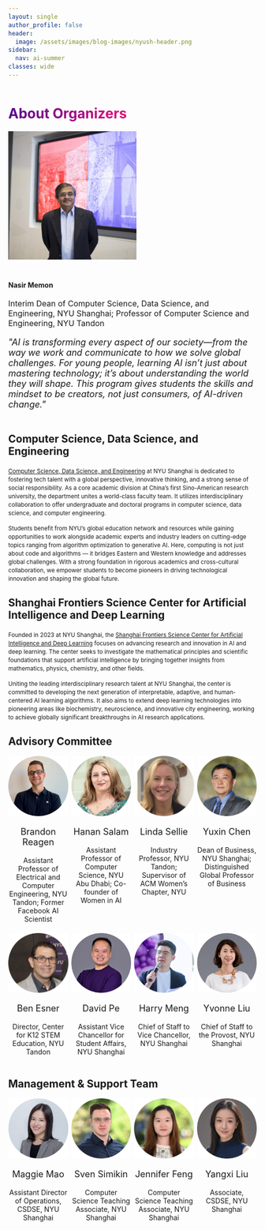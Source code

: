 ```yaml
---
layout: single
author_profile: false
header:
  image: /assets/images/blog-images/nyush-header.png
sidebar:
  nav: ai-summer
classes: wide
---
```


<h1 style="
  background: -webkit-linear-gradient(left, #57068c 1%, #e00f78 100%);
  -webkit-background-clip: text;
  -webkit-text-fill-color: transparent;
  display: inline-block;
">
  About Organizers
</h1>


<div style="display: flex; align-items: center; gap: 24px; margin-bottom: 2em; flex-wrap: wrap;">

  <img src="/assets/images/people/nasir.jpg" alt="nasir" style="width: 260px;" />

  <div style="max-width: 600px;">
    <h4>Nasir Memon</h4>
    <p style="font-size: 16px;">Interim Dean of Computer Science, Data Science, and Engineering, NYU Shanghai; Professor of Computer Science and Engineering, NYU Tandon</p>
    <p style="font-size: 18px; margin-top: 1em; font-style: italic;">
      "AI is transforming every aspect of our society—from the way we work and communicate to how we solve global challenges. For young people, learning AI isn’t just about mastering technology; it’s about understanding the world they will shape. This program gives students the skills and mindset to be creators, not just consumers, of AI-driven change."
    </p>
  </div>

</div>

## Computer Science, Data Science, and Engineering

<small>[Computer Science, Data Science, and Engineering](https://cs.shanghai.nyu.edu/) at NYU Shanghai is dedicated to fostering tech talent with a global perspective, innovative thinking, and a strong sense of social responsibility. As a core academic division at China’s first Sino-American research university, the department unites a world-class faculty team. It utilizes interdisciplinary collaboration to offer undergraduate and doctoral programs in computer science, data science, and computer engineering.</small>

<small>Students benefit from NYU’s global education network and resources while gaining opportunities to work alongside academic experts and industry leaders on cutting-edge topics ranging from algorithm optimization to generative AI. Here, computing is not just about code and algorithms — it bridges Eastern and Western knowledge and addresses global challenges. With a strong foundation in rigorous academics and cross-cultural collaboration, we empower students to become pioneers in driving technological innovation and shaping the global future.</small>

## Shanghai Frontiers Science Center for Artificial Intelligence and Deep Learning

<small>Founded in 2023 at NYU Shanghai, the [Shanghai Frontiers Science Center for Artificial Intelligence and Deep Learning](https://dail.shanghai.nyu.edu/) focuses on advancing research and innovation in AI and deep learning. The center seeks to investigate the mathematical principles and scientific foundations that support artificial intelligence by bringing together insights from mathematics, physics, chemistry, and other fields.</small>

<small>Uniting the leading interdisciplinary research talent at NYU Shanghai, the center is committed to developing the next generation of interpretable, adaptive, and human-centered AI learning algorithms. It also aims to extend deep learning technologies into pioneering areas like biochemistry, neuroscience, and innovative city engineering, working to achieve globally significant breakthroughs in AI research applications.</small>

## Advisory Committee

<div style="display: grid; grid-template-columns: repeat(4, 1fr); gap: 6px; text-align: center;">
  <div>
    <img src="/assets/images/people/brandon.jpg" alt="brandon" style="width: 130px; border-radius: 2px;" />
    <p style="font-size: 18px; text-align: center;">
        Brandon Reagen
    </p>
    <p style="font-size: 14px; text-align: center;"> Assistant Professor of Electrical and Computer Engineering, NYU Tandon; Former Facebook AI Scientist</p>
  </div>

  <div>
    <img src="/assets/images/people/hanan.jpg" alt="hanan" style="width: 130px; border-radius: 2px;" />
    <p style="font-size: 18px; text-align: center;">
        Hanan Salam
    </p>
    <p style="font-size: 14px; text-align: center;"> Assistant Professor of Computer Science, NYU Abu Dhabi; Co-founder of Women in AI</p>
  </div>

  <div>
    <img src="/assets/images/people/linda.png" alt="linda" style="width: 130px; border-radius: 2px;" />
    <p style="font-size: 18px; text-align: center;">
        Linda Sellie
    </p>
    <p style="font-size: 14px; text-align: center;"> Industry Professor, NYU Tandon; Supervisor of ACM Women’s Chapter, NYU</p>
  </div>

  <div>
    <img src="/assets/images/people/yuxin.jpg" alt="yuxin" style="width: 130px; border-radius: 2px;" />
    <p style="font-size: 18px; text-align: center;">
        Yuxin Chen
    </p>
    <p style="font-size: 14px; text-align: center;"> Dean of Business, NYU Shanghai; Distinguished Global Professor of Business</p>
  </div>

  <div>
    <img src="/assets/images/people/ben.jpg" alt="ben" style="width: 130px; border-radius: 2px;" />
    <p style="font-size: 18px; text-align: center;">
        Ben Esner
    </p>
    <p style="font-size: 14px; text-align: center;"> Director, Center for K12 STEM Education, NYU Tandon</p>
  </div>

  <div>
    <img src="/assets/images/people/david.jpg" alt="david" style="width: 130px; border-radius: 2px;" />
    <p style="font-size: 18px; text-align: center;">
        David Pe
    </p>
    <p style="font-size: 14px; text-align: center;"> Assistant Vice Chancellor for Student Affairs, NYU Shanghai</p>
  </div>

  <div>
    <img src="/assets/images/people/harry.jpg" alt="harry" style="width: 130px; border-radius: 2px;" />
    <p style="font-size: 18px; text-align: center;">
        Harry Meng
    </p>
    <p style="font-size: 14px; text-align: center;"> Chief of Staff to Vice Chancellor, NYU Shanghai</p>
  </div>

  <div>
    <img src="/assets/images/people/yvonne.png" alt="yvonne" style="width: 130px; border-radius: 2px;" />
    <p style="font-size: 18px; text-align: center;">
        Yvonne Liu
    </p>
    <p style="font-size: 14px; text-align: center;"> Chief of Staff to the Provost, NYU Shanghai</p>
  </div>
</div>

## Management & Support Team

<div style="display: grid; grid-template-columns: repeat(4, 1fr); gap: 6px; text-align: center;">
  <div>
    <img src="/assets/images/people/maggie.jpg" alt="maggie" style="width: 130px; border-radius: 2px;" />
    <p style="font-size: 18px; text-align: center;">
        Maggie Mao
    </p>
    <p style="font-size: 14px; text-align: center;"> Assistant Director of Operations, CSDSE, NYU Shanghai</p>
  </div>

  <div>
    <img src="/assets/images/people/sven.jpg" alt="sven" style="width: 130px; border-radius: 2px;" />
    <p style="font-size: 18px; text-align: center;">
        Sven Simikin
    </p>
    <p style="font-size: 14px; text-align: center;"> Computer Science Teaching Associate, NYU Shanghai</p>
  </div>

  <div>
    <img src="/assets/images/people/jingyi.jpg" alt="jingyi" style="width: 130px; border-radius: 2px;" />
    <p style="font-size: 18px; text-align: center;">
        Jennifer Feng
    </p>
    <p style="font-size: 14px; text-align: center;"> Computer Science Teaching Associate, NYU Shanghai</p>
  </div>

  <div>
    <img src="/assets/images/people/yangxi.jpg" alt="yangxi" style="width: 130px; border-radius: 2px;" />
    <p style="font-size: 18px; text-align: center;">
        Yangxi Liu
    </p>
    <p style="font-size: 14px; text-align: center;"> Associate, CSDSE, NYU Shanghai</p>
  </div>
</div>
